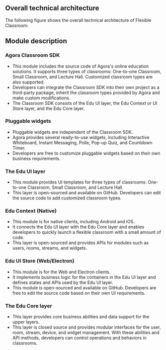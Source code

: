 ## Overall technical architecture

The following figure shows the overall technical architecture of Flexible Classroom:

## Module description

### Agora Classroom SDK

- This module includes the source code of Agora's online education solutions. It supports three types of classrooms: One-to-one Classroom, Small Classroom, and Lecture Hall. Customized classroom types are also supported.
- Developers can integrate the Classroom SDK into their own project as a third-party package, inherit the classroom types provided by Agora and make custom modifications.
- The Classroom SDK consists of the Edu UI layer, the Edu Context or UI Store layer, and the Edu Core layer.

### Pluggable widgets

- Pluggable widgets are independent of the Classroom SDK.
- Agora provides several ready-to-use widgets, including Interactive Whiteboard, Instant Messaging, Polle, Pop-up Quiz, and Countdown Timer.
- Developers are free to customize pluggable widgets based on their own business requirements.

### The Edu UI layer

- This module provides UI templates for three types of classrooms: One-to-one Classroom, Small Classroom, and Lecture Hall.
- This layer is open-sourced and available on GitHub. Developers can edit the source code to add customized classroom types.

### Edu Context (Native)

- This module is for native clients, including Android and iOS.
- It connects the Edu UI layer with the Edu Core layer and enables developers to quickly launch a flexible classroom with a small amount of code.
- This layer is open-sourced and provides APIs for modules such as users, rooms, streams, and widgets.

### Edu UI Store (Web/Electron)

- This module is for the Web and Electron clients.
- It implements business logic for the containers in the Edu UI layer and defines states and APIs used by the Edu UI layer.
- This module is open-sourced and available on GitHub. Developers are free to edit the source code based on their own UI requirements.

### The Edu Core layer

- This layer provides core business abilities and data support for the upper layers.
- This layer is closed source and provides modular interfaces for the user, room, stream, device, and widget management. With these abilities and API methods, developers can control operations and behaviors in classrooms.
